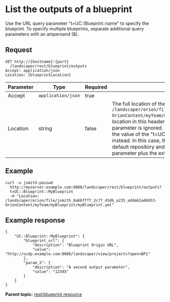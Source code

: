 # List the outputs of a blueprint

Use the URL query parameter "t=UC::Blueprint::name" to specify the blueprint. To specify multiple blueprints, separate additional query parameters with an ampersand \(&\).

## Request

```
GET http://{hostname}:{port}
  /landscaper/rest/blueprint/outputs
Accept: application/json
Location: {blueprintLocation}

```

|Parameter|Type|Required|Description|
|---------|----|--------|-----------|
|Accept|`application/json`|true| |
|Location|string|false|The full location of the blueprint, such as `/landscaper/orion/file/jsmith_8a6bfff7_2c77_45db_a235_adda61ad6653-OrionContent/myTeam/myBlueprint/myBlueprint.yml`. If you specify the location in this header, the value of the "t=UC::Blueprint::name" query parameter is ignored. If you do not specify the location in this header, the value of the "t=UC::Blueprint::name" query parameter is used instead. In this case, the command assumes that the blueprint is in the default repository and that the name of the blueprint is the query parameter plus the extension .yml.|

## Example

```
curl -u jsmith:passwd 
  http://myserver.example.com:8080/landscaper/rest/blueprint/outputs?
  t=UC::Blueprint::MyBlueprint
  -H "Location: /landscaper/orion/file/jsmith_8a6bfff7_2c77_45db_a235_adda61ad6653-OrionContent/myTeam/myBlueprint/myBlueprint.yml"
```

## Example response

```
{
    "UC::Blueprint::MyBlueprint": {
        "blueprint_url": {
            "description": "Blueprint Origin URL",
            "value": "http://ucdp.example.com:8080/landscaper/view/projects?open=BP1"
        },
        "param_2": {
            "description": "A second output parameter",
            "value": "12345"
        }
    }
}
```

**Parent topic:** [rest/blueprint resource](../../com.edt.api.doc/topics/rest_blueprint_.md)

